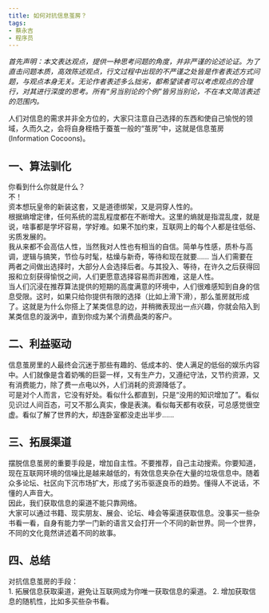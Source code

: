 ```yaml
---
title: 如何对抗信息茧房？
tags:
- 蔡永吉
- 程序员
---
```


*首先声明：本文表达观点，提供一种思考问题的角度，并非严谨的论述论证。为了直击问题本质，高效陈述观点，行文过程中出现的不严谨之处皆是作者表述方式问题，与观点本身无关。无论作者表述多么拙劣，都希望读者可以考虑观点的合理行，对其进行深度的思考。所有“另当别论的个例”皆另当别论，不在本文简洁表述的范围内。*

人们对信息的需求并非全方位的，大家只注意自己选择的东西和使自己愉悦的领域，久而久之，会将自身桎梏于蚕茧一般的“茧房”中，这就是信息茧房(Information Cocoons)。  

## 一、算法驯化 ##

你看到什么你就是什么？  
不！  
资本想玩皇帝的新装这套，又是道德绑架，又是洞穿人性的。  
根据熵增定律，任何系统的混乱程度都在不断增大。这里的熵就是指混乱度，就是说，啥事都是学坏容易，学好难。如果不加约束，互联网上的每个人都是往低俗、劣质发展的。  
我从来都不会高估人性，当然我对人性也有相当的自信。简单与性感，质朴与高调，逻辑与搞笑，节俭与时髦，枯燥与新奇，等待和现在就要……   当人们需要在两者之间做出选择时，大部分人会选择后者。与其投入、等待，在许久之后获得回报和立刻获得愉悦之间，人们更愿意选择容易而非困难，这是人性。  
当人们沉浸在推荐算法提供的短期的高度满意的环境中，人们很难感知到自身的信息受限。这时，如果只给你提供有限的选择（比如上滑下滑），那么茧房就形成了。这就是为什么你搭上了某类信息的边，并稍微表现出一点兴趣，你就会陷入到某类信息的漩涡中，直到你成为某个消费品类的客户。  


## 二、利益驱动 ##

信息茧房里的人最终会沉迷于那些有趣的、低成本的、使人满足的低俗的娱乐内容中。人们就像是含着奶嘴的巨婴一样，又有生产力，又遵纪守法，又节约资源，又有消费能力，除了费一点电以外，人们消耗的资源降低了。  
可是对个人而言，它没有好处。看似什么都直到，只是“没用的知识增加了”。看似见识过人间百态，可又不那么真实，像是表演。看似每天都有收获，可总感觉很空虚。看似了解了世界的大，却连卧室都没走出半步……  

## 三、拓展渠道 ##

摆脱信息茧房的重要手段是，增加自主性。不要推荐，自己主动搜索。你要知道，现在互联网环境的信噪比是越来越低的，有效信息夹杂在大量的垃圾信息中。随着众多论坛、社区向下沉市场扩大，形成了劣币驱逐良币的趋势。懂得人不说话，不懂的人声音大。  
因此，我们获取信息的渠道不能只靠网络。  
大家可以通过书籍、现实朋友、展会、论坛、峰会等渠道获取信息。没事买一些杂书看一看，自身有能力学一门新的语言又会打开一个不同的新世界。同一个世界，不同的文化竟然讲述着不同的故事。  

## 四、总结 ##

对抗信息茧房的手段：  
    1. 拓展信息获取渠道，避免让互联网成为你唯一获取信息的渠道。
    2. 增加获取信息的随机性，比如多买些杂书看。